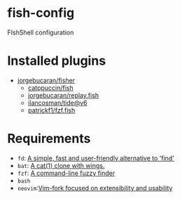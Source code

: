 # fish-config
FIshShell configuration

# Installed plugins
- [jorgebucaran/fisher](https://github.com/jorgebucaran/fisher)
  - [catppuccin/fish](https://github.com/catppuccin/fish)
  - [jorgebucaran/replay.fish](https://github.com/jorgebucaran/replay.fish)
  - [ilancosman/tide@v6](https://github.com/IlanCosman/tide)
  - [patrickf1/fzf.fish](https://github.com/PatrickF1/fzf.fish)

# Requirements
- `fd`: [A simple, fast and user-friendly alternative to 'find'](https://github.com/sharkdp/fd)
- `bat`: [A cat(1) clone with wings.](https://github.com/sharkdp/bat)
- `fzf`: [A command-line fuzzy finder](https://github.com/junegunn/fzf)
- `bash`
- `neovim`:[Vim-fork focused on extensibility and usability](https://github.com/neovim/neovim)
